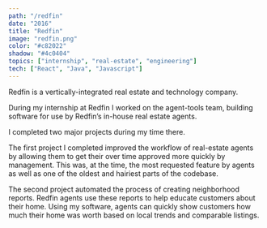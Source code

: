 ```yaml
---
path: "/redfin"
date: "2016"
title: "Redfin"
image: "redfin.png"
color: "#c82022"
shadow: "#4c0404"
topics: ["internship", "real-estate", "engineering"]
tech: ["React", "Java", "Javascript"]
---
```

Redfin is a vertically-integrated real estate and technology company.

During my internship at Redfin I worked on the agent-tools team, building software for use by Redfin’s in-house real estate agents.

I completed two major projects during my time there.

The first project I completed improved the workflow of real-estate agents by allowing them to get their over time approved more quickly by management. This was, at the time, the most requested feature by agents as well as one of the oldest and hairiest parts of the codebase. 

The second project automated the process of creating neighborhood reports. Redfin agents use these reports to help educate customers about their home. Using my software, agents can quickly show customers how much their home was worth based on local trends and comparable listings.


